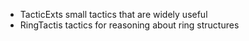   * TacticExts small tactics that are widely useful
  * RingTactis tactics for reasoning about ring structures
